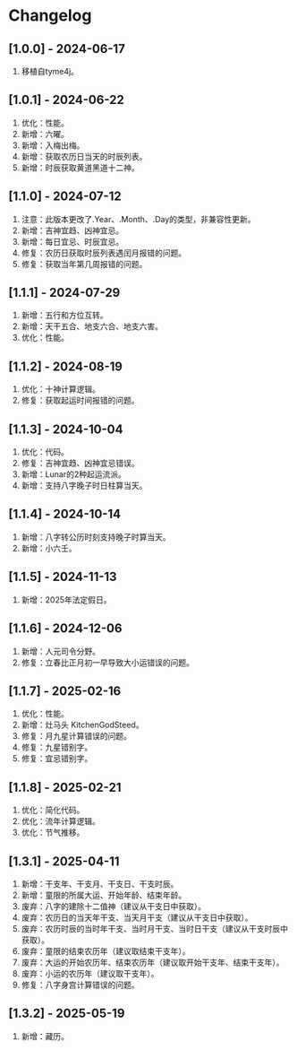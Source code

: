 # Changelog

## [1.0.0] - 2024-06-17
1. 移植自tyme4j。

## [1.0.1] - 2024-06-22
1. 优化：性能。
2. 新增：六曜。
3. 新增：入梅出梅。
4. 新增：获取农历日当天的时辰列表。
5. 新增：时辰获取黄道黑道十二神。

## [1.1.0] - 2024-07-12
1. 注意：此版本更改了.Year、.Month、.Day的类型，非兼容性更新。
2. 新增：吉神宜趋、凶神宜忌。
3. 新增：每日宜忌、时辰宜忌。
4. 修复：农历日获取时辰列表遇闰月报错的问题。
5. 修复：获取当年第几周报错的问题。

## [1.1.1] - 2024-07-29
1. 新增：五行和方位互转。
2. 新增：天干五合、地支六合、地支六害。
3. 优化：性能。

## [1.1.2] - 2024-08-19
1. 优化：十神计算逻辑。
2. 修复：获取起运时间报错的问题。

## [1.1.3] - 2024-10-04
1. 优化：代码。
2. 修复：吉神宜趋、凶神宜忌错误。
3. 新增：Lunar的2种起运流派。
4. 新增：支持八字晚子时日柱算当天。

## [1.1.4] - 2024-10-14
1. 新增：八字转公历时刻支持晚子时算当天。
2. 新增：小六壬。

## [1.1.5] - 2024-11-13
1. 新增：2025年法定假日。

## [1.1.6] - 2024-12-06
1. 新增：人元司令分野。
2. 修复：立春比正月初一早导致大小运错误的问题。

## [1.1.7] - 2025-02-16
1. 优化：性能。
2. 新增：灶马头 KitchenGodSteed。
3. 修复：月九星计算错误的问题。
4. 修复：九星错别字。
5. 修复：宜忌错别字。

## [1.1.8] - 2025-02-21
1. 优化：简化代码。
2. 优化：流年计算逻辑。
3. 优化：节气推移。

## [1.3.1] - 2025-04-11
1. 新增：干支年、干支月、干支日、干支时辰。
2. 新增：童限的所属大运、开始年龄、结束年龄。
3. 废弃：八字的建除十二值神（建议从干支日中获取）。
4. 废弃：农历日的当天年干支、当天月干支（建议从干支日中获取）。
5. 废弃：农历时辰的当时年干支、当时月干支、当时日干支（建议从干支时辰中获取）。
6. 废弃：童限的结束农历年（建议取结束干支年）。
7. 废弃：大运的开始农历年、结束农历年（建议取开始干支年、结束干支年）。
8. 废弃：小运的农历年（建议取干支年）。
9. 修复：八字身宫计算错误的问题。

## [1.3.2] - 2025-05-19
1. 新增：藏历。
